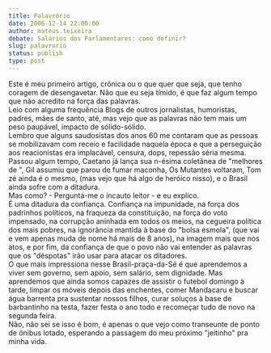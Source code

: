 ```yaml
---
title: Palavrório
date: 2006-12-14 22:00:00
author: mateus.teixeira
debate: Salários dos Parlamentares: como definir?
slug: palavrorio
status: publish 
type: post
---
```


Este é meu primeiro artigo, crônica ou o que quer que seja, que tenho coragem de desengavetar. Não que eu seja tímido, é que faz algum tempo que não acredito na força das palavras.   
Leio com alguma frequência Blogs de outros jornalistas, humoristas, padres, mães de santo, até, mas vejo que as palavras não tem mais um peso paupável, impacto de sólido-sólido.   
Lembro que alguns saudosistas dos anos 60 me contaram que as pessoas se mobilizavam com receio e facilidade naquela época e que a perseguição aos reacionistas era implacável, censura, dops, repessão séria mesma.  
Passou algum tempo, Caetano já lança sua n-ésima coletânea de "melhores de ", Gil assumiu que parou de fumar maconha, Os Mutantes voltaram, Tom zé ainda é o mesmo, (mas vejo que há algo de heróico nisso), e o Brasil ainda sofre com a ditadura.  
Mas como? - Pergunta-me o incauto leitor - e eu explico.   
É uma ditadura da confiança. Confiança na impunidade, na força dos padrinhos políticos, na fraqueza da constituição, na força do voto impensado, na corrupção aninhada em todos os meios, na cegueira política dos mais pobres, na ignorância mantida à base do "bolsa esmola", (que vai e vem apenas muda de nome há mais de 8 anos), na imagem mais que nos atos, e por fim, da confiança de que o povo não vai entender as palavras que os "déspotas" irão usar para atacar os ditadores.  
O que mais impressiona nesse Brasil-praça-da-Sé é que aprendemos a viver sem governo, sem apoio, sem salário, sem dignidade. Mas aprendemos que ainda somos capazes de assistir o futebol domingo à tarde, limpar os móveis depois das enchentes, comer Mandacaru e buscar água barrenta pra sustentar nossos filhos, curar soluços à base de barbantinho na testa, fazer festa o ano todo e recomeçar tudo de novo na segunda feira.   
Não, não sei se isso é bom, é apenas o que vejo como transeunte de ponto de ônibus lotado, esperando a passagem do meu próximo "jeitinho" pra minha vida.  

